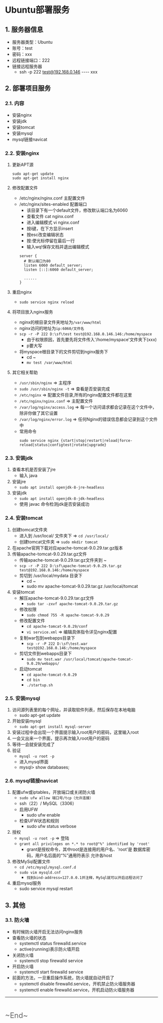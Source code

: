 # Ubuntu部署服务
<ClientOnly>
  <Valine></Valine>
</ClientOnly>

## 1. 服务器信息
  - 服务器类型：Ubuntu
  - 账号：test
  - 密码：xxx
  - 远程链接端口：222
  - 链接远程服务器
    - ssh -p 222 test@192.168.0.146 ---- xxx

## 2. 部署项目服务
### 2.1. 内容
  - 安装nginx
  - 安装jdk
  - 安装tomcat
  - 安装mysql
  - mysql链接navicat

### 2.2. 安装nginx
1. 更新APT源
    ```
    sudo apt-get update 
    sudo apt-get install nginx
    ```
2. 修改配置文件
    - /etc/nginx/nginx.conf 主配置文件
    - /etc/nginx/sites-enabled 配置端口
      - 该目录下有一个default文件，修改默认端口名为6060
      - 查看文件 cat nginx.conf 
      - 进入编辑模式 vi nginx.conf 
      - 按i键，在下方显示insert 
      - 按esc改变编辑状态 
      - 按:使光标停留在最后一行 
      - 输入wq!保存文档并退出编辑模式
      ```
      server { 
        # 默认端口为80 
        listen 6060 default_server; 
        listen [::]:6060 default_server;

        ......
      }
      ```
3. 重启nginx
    - `sudo service nginx reload`
4. 将项目放入nginx服务
    - nginx的根目录文件夹地址为`/var/www/html`
    - nginx访问的地址为`ip:6060/文件名`
    - `scp -r -P 222 D:\sf\test test@192.168.0.146.146:/home/myspace`
      - 由于权限原因，首先要先将文件传入'/home/myspace'文件夹下(xxx)
      - p要大写
    - 将myspace根目录下的文件剪切到nginx服务下
      - cd ~
      - `mv test /var/www/html`

5. 其它相关帮助
    - `/usr/sbin/nginx` => 主程序
    - `sudo /usr/sbin/nginx -t` => 查看是否安装完成
    - `/etc/nginx` => 配置文件目录,所有的nginx配置文件都在这里
    - `/etc/nginx/nginx.conf` => 主配置文件
    - `/var/log/nginx/access.log` => 每一个访问请求都会记录在这个文件中，除非你做了其它设置
    - `/var/log/nginx/error.log` => 任何Nginx的错误信息都会记录到这个文件中
    - 常用命令
      ```
      sudo service nginx {start|stop|restart|reload|force- reload|status|configtest|rotate|upgrade}
      ```

### 2.3. 安装jdk
1. 查看本机是否安装了jre
    - 输入 java
2. 安装jre
    - `sudo apt install openjdk-8-jre-headless`
3. 安装jdk
    - `sudo apt install openjdk-8-jdk-headless`
    - 使用 javac 命令检测jdk是否安装成功

### 2.4. 安装tomcat
1. 创建tomcat文件夹
    - 进入到 /usr/local/ 文件夹下 => `cd /usr/local/`
    - 创建tomcat文件夹 => `sudo mkdir tomcat`
2. 在apache官网下载对应apache-tomcat-9.0.29.tar.gz版本
3. 传输apache-tomcat-9.0.29.tar.gz文件
    -  传输apache-tomcat-9.0.29.tar.gz文件夹到 ~
      - `scp -r -P 222 D:\sf\apache-tomcat-9.0.29.tar.gz test@192.168.0.146:/home/myspace`
    - 剪切到 /usr/local/mydata 目录下
      - cd ~
      - sudo mv apache-tomcat-9.0.29.tar.gz /usr/local/tomcat
4. 安装tomcat
    - 解压apache-tomcat-9.0.29.tar.gz文件
      - `sudo tar -zxvf apache-tomcat-9.0.29.tar.gz`
    - 修改权限
      - `sudo chmod 755 -R apache-tomcat-9.0.29`
    - 修改配置文件
      - `cd apache-tomcat-9.0.29/conf`
      - `vi service.xml` => 编辑具体指令详见nginx配置
    - 复制war包到webapps目录下
      - `scp -r -P 222 D:\sf\test.war test@192.168.0.146:/home/myspace`
    - 剪切文件到webapps目录下
      - `sudo mv test.war /usr/local/tomcat/apache-tomcat- 9.0.29/webapps/`
    - 启动tomcat
      - `cd apache-tomcat-9.0.29`
      - `cd bin`
      - `./startup.sh`

### 2.5. 安装mysql
1. 访问源列表里的每个网址，并读取软件列表，然后保存在本地电脑
    - sudo apt-get update
2. 开始安装mysql
   - `sudo apt-get install mysql-server`
3. 安装过程中会出现一个界面提示输入root用户的密码，这里输入root
4. 一会又出来一个界面，提示再次输入root用户的密码
5. 等待一会就安装完成了
6. 验证
    - `mysql -u root -p`
    - 进入mysql界面
    - mysql> show databases;

### 2.6. mysql链接navicat
1. 配置ufw或iptables，开放端口或关闭防火墙
    - `sudo ufw allow 端口号/tcp（允许连接）`
    - ssh（22）/ MySQL（3306）
    - 启用UFW
      - sudo ufw enable
    - 检查UFW状态和规则
      - sudo ufw status verbose
2. 授权
    - `mysql -u root -p` => 登陆
    - `grant all privileges on *.* to root@"%" identified by 'root'`
      - grant是授权命令，其中root是连接用的用户名、'root'是 数据库密码，用户名后面的“%”通用符表示 允许各host
3. 修改MySql配置文件
    - `cd /etc/mysql/mysql.conf.d`
    - `sudo vim mysqld.cnf`
      - `找到bind-address=127.0.0.1并注释，MySql就可以开启远程访问了`
4. 重启mysql服务
    - sudo service mysql restart

## 3. 其他
### 3.1. 防火墙
- 有时候防火墙开启无法访问nginx服务
- 查看防火墙的状态
  - systemctl status firewalld.service
  - active(running)表示防火墙开启
- 关闭防火墙
  - systemctl stop firewalld service
- 开启防火墙
  - systemctl start firewalld service
- 前面的方法，一旦重启操作系统，防火墙就自动开启了
  - systemctl disable firewalld.service，开机禁止防火墙服务器
  - systemctl enable firewalld.service，开机启动防火墙服务器

---
<br />

<font color="#666" size="5">\~End~</font>